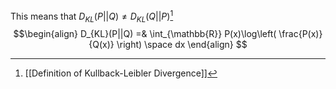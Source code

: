 
This means that $D_{KL}(P||Q) \ne D_{KL}(Q||P)$[^1] $$\begin{align}
D_{KL}(P||Q) =& \int_{\mathbb{R}} P(x)\log\left( \frac{P(x)}{Q(x)} \right) \space dx 
\end{align}
$$

[^1]: [[Definition of Kullback-Leibler Divergence]]